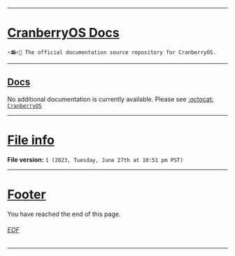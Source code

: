 
***

# [CranberryOS Docs](#CranberryOS-Docs)

`⚡️📻️⚡️📖️ The official documentation source repository for CranberryOS.`

***

## [Docs](#Docs)

No additional documentation is currently available. Please see [:octocat: `CranberryOS`](https://github.com/seanpm2001/CranberryOS/)

***

# [File info](#File-info)

**File version:** `1 (2023, Tuesday, June 27th at 10:51 pm PST)`

***

# [Footer](#Footer)

You have reached the end of this page.

###### [EOF](#EOF)

***

